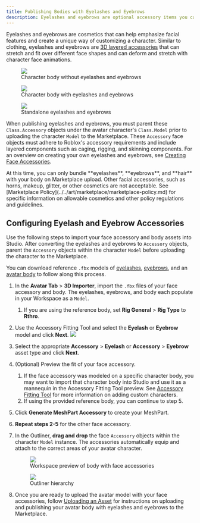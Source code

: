 ```yaml
---
title: Publishing Bodies with Eyelashes and Eyebrows
description: Eyelashes and eyebrows are optional accessory items you can equip to an avatar to publish in the Marketplace.
---
```


Eyelashes and eyebrows are cosmetics that can help emphasize facial features and create a unique way of customizing a character. Similar to clothing, eyelashes and eyebrows are [3D layered accessories](../../art/accessories#layered-components) that can stretch and fit over different face shapes and can deform and stretch with character face animations.

<GridContainer numColumns="3">
<figure>
<img src="../../assets/art/accessories/Nature-Girl-No-Accessories.png"/>
<figcaption>Character body without eyelashes and eyebrows</figcaption>
</figure>
<figure>
<img src="../../assets/art/accessories/Nature-Girl-With-Face-Accessories.png"/>
<figcaption>Character body with eyelashes and eyebrows</figcaption>
</figure>
<figure>
<img src="../../assets/art/accessories/Eyebrows-Eyelashes-Only.png"/>
<figcaption>Standalone eyelashes and eyebrows</figcaption>
</figure>
</GridContainer>

When publishing eyelashes and eyebrows, you must parent these `Class.Accessory` objects under the avatar character's `Class.Model` prior to uploading the character `Model` to the Marketplace. These `Accessory` face objects must adhere to Roblox's accessory requirements and include layered components such as caging, rigging, and skinning components. For an overview on creating your own eyelashes and eyebrows, see [Creating Face Accessories](../../art/characters/facial-animation/creating-face-accessories.md).

<Alert severity = 'warning'>
At this time, you can only bundle **eyelashes**, **eyebrows**, and **hair** with your body on Marketplace upload. Other facial accessories, such as horns, makeup, glitter, or other cosmetics are not acceptable. See [Marketplace Policy](../../art/marketplace/marketplace-policy.md) for specific information on allowable cosmetics and other policy regulations and guidelines.
</Alert>

## Configuring Eyelash and Eyebrow Accessories

Use the following steps to import your face accessory and body assets into Studio. After converting the eyelashes and eyebrows to `Accessory` objects, parent the `Accessory` objects within the character `Model` before uploading the character to the Marketplace.

You can download reference `.fbx` models of [eyelashes](../../assets/art/reference-files/Eyelashes.fbx), [eyebrows](../../assets/art/reference-files/Eyebrows.fbx), and an [avatar body](../../assets/art/reference-files/AnimeFemale-Studio-Ready.fbx) to follow along this process.

1. In the **Avatar Tab** > **3D Importer**, import the `.fbx` files of your face accessory and body. The eyelashes, eyebrows, and body each populate in your Workspace as a `Model`.
   1. If you are using the reference body, set **Rig General** > **Rig Type** to **Rthro**.
2. Use the Accessory Fitting Tool and select the **Eyelash** or **Eyebrow** model and click **Next**.
   <img src="../../assets/art/accessories/AFT-Eyebrows-Example.png"/>

3. Select the appropriate **Accessory** > **Eyelash** or **Accessory** > **Eyebrow** asset type and click **Next**.
4. (Optional) Preview the fit of your face accessory.
   1. If the face accessory was modeled on a specific character body, you may want to import that character body into Studio and use it as a mannequin in the Accessory Fitting Tool preview. See [Accessory Fitting Tool](../../art/accessories/accessory-fitting-tool.md) for more information on adding custom characters.
   2. If using the provided reference body, you can continue to step 5.
5. Click **Generate MeshPart Accessory** to create your MeshPart.
6. **Repeat steps 2-5** for the other face accessory.
7. In the Outliner, **drag and drop** the face `Accessory` objects within the character `Model` instance. The accessories automatically equip and attach to the correct areas of your avatar character.

   <GridContainer numColumns="2">
   <figure>
   <img src="../../assets/art/accessories/Anime-Girl-Eyebrows-Example.png"/>
   <figcaption>Workspace preview of body with face accessories</figcaption>
   </figure>
   <figure>
   <img src="../../assets/art/accessories/Face-Accessory-Hierarchy.png"/>
   <figcaption>Outliner hierarchy</figcaption>
   </figure>
   </GridContainer>

8. Once you are ready to upload the avatar model with your face accessories, follow [Uploading an Asset](../../art/marketplace/publishing-to-marketplace.md#uploading-an-asset) for instructions on uploading and publishing your avatar body with eyelashes and eyebrows to the Marketplace.
